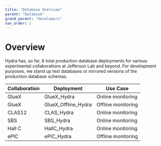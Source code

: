 ```yaml
---
title: "Database Overview"
parent: "Database"
grand_parent: "Developers"
nav_order: 1
---
```


# Overview

Hydra has, so far, 6 total production database deployments for various experimental collaborations at Jefferson Lab and beyond. For development purposes, we stand up test databases or mirrored versions of the production database schemas. 

| Collaboration | Deployment | Use Case | 
|---------------|------------|----------|
| GlueX | GlueX_Hydra | Online monitoring|
| GlueX | GlueX_Offline_Hydra | Offline monitoring |
| CLAS12 | CLAS_Hydra | Online monitoring|
| SBS | SBS_Hydra | Online monitoring
| Hall C| HallC_Hydra | Online monitoring|
| ePIC | ePIC_Hydra | Offline monitoring|